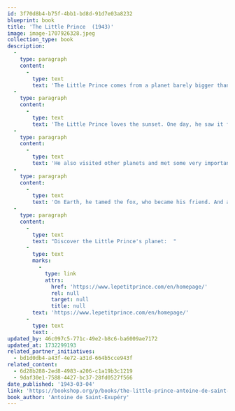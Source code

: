 ```yaml
---
id: 3f70d8b4-b75f-4bb1-bd8d-91d7e03a8232
blueprint: book
title: 'The Little Prince  (1943)'
image: image-1707926328.jpeg
collection_type: book
description:
  -
    type: paragraph
    content:
      -
        type: text
        text: 'The Little Prince comes from a planet barely bigger than he is, on which there are baobabs and a very precious flower, a rose, which is doing its coquette and for which he feels responsible. '
  -
    type: paragraph
    content:
      -
        type: text
        text: 'The Little Prince loves the sunset. One day, he saw it forty-four times! '
  -
    type: paragraph
    content:
      -
        type: text
        text: 'He also visited other planets and met some very important people, but they didn’t know how to answer his questions. '
  -
    type: paragraph
    content:
      -
        type: text
        text: 'On Earth, he tamed the fox, who became his friend. And above all, he met the aviator, stranded in the Sahara desert. Then he asked him, “Please… draw me a sheep!”'
  -
    type: paragraph
    content:
      -
        type: text
        text: "Discover the Little Prince's planet:  "
      -
        type: text
        marks:
          -
            type: link
            attrs:
              href: 'https://www.lepetitprince.com/en/homepage/'
              rel: null
              target: null
              title: null
        text: 'https://www.lepetitprince.com/en/homepage/'
      -
        type: text
        text: .
updated_by: 46c097c5-771c-49e2-b8c6-ba6009ae7172
updated_at: 1732299193
related_partner_initiatives:
  - bd1d0db4-a43f-4e72-a31d-664b5cce943f
related_content:
  - 6d28b288-2ed8-4983-a206-c1a19b3c1219
  - 9daf30e1-7588-4427-bc37-28fd0527f566
date_published: '1943-03-04'
link: 'https://bookshop.org/p/books/the-little-prince-antoine-de-saint-exupery/19071973?ean=9780156012195'
book_author: 'Antoine de Saint-Exupéry'
---
```


